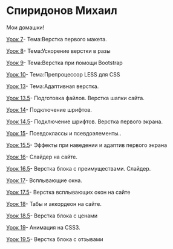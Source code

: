 
# Спиридонов Михаил
Мои домашки!

[Урок 7](https://dreamkiper.github.io/dreamkiper.github.io/Lesson_7/ "Урок 7" )- Тема:Верстка первого макета.

[Урок 8](https://dreamkiper.github.io/dreamkiper.github.io/Lesson_8/ "Урок 8" )- Тема:Ускорение верстки в разы

[Урок 9](https://dreamkiper.github.io/dreamkiper.github.io/Lesson_9/ "Урок 9" )- Тема:Верстка при помощи Bootstrap

[Урок 10](https://github.com/dreamkiper/dreamkiper.github.io/blob/master/lesson_10/less/main.less "Урок 10" )- Тема:Препроцессор LESS для CSS

[Урок 13](https://dreamkiper.github.io/lesson_13/  "Урок 13" )- Тема:Адаптивная верстка.

[Урок 13.5](https://dreamkiper.github.io/Lesson_13.5/src/ "Урок 13.5" )- Подготовка файлов. Верстка шапки сайта.

[Урок 14](https://dreamkiper.github.io/lesson_14/  "Урок 14" )- Подключение шрифтов.

[Урок 14.5](https://dreamkiper.github.io/Lesson_14.5/  "Урок 14.5" )- Подключение шрифтов. Верстка первого экрана.


[Урок 15](https://dreamkiper.github.io/Lesson_15/  "Урок 14.5" )- Псевдоклассы и псевдоэлементы..

[Урок 15.5](https://dreamkiper.github.io/Lesson_15.5/ "Урок 15.5")- Эффекты при наведении и адаптив первого экрана

[Урок 16](https://dreamkiper.github.io/Lesson_16/ "Урок 16")- Слайдер на сайте.

[Урок 16.5](https://dreamkiper.github.io/Lesson_16.5/ "Урок 16.5")- Верстка блока с преимуществами. Слайдер.

[Урок 17](https://dreamkiper.github.io/Lesson_17/ "Урок 17")- Всплывающие окна.

[Урок 17.5](https://dreamkiper.github.io/Lesson_17.5/ "Урок 17.5")- Верстка всплывающих окон на сайте

[Урок 18](https://dreamkiper.github.io/Lesson_18/  "Урок 18")- Табы и аккордеон на сайте.

[Урок 18.5](https://dreamkiper.github.io/Lesson_18.5/ "Урок 18.5")- Верстка блока с ценами

[Урок 19](https://dreamkiper.github.io/Lesson_19/ "Урок 19")- Анимация на CSS3.

[Урок 19.5](https://dreamkiper.github.io/Lesson_19.5/  "Урок 19")- Верстка блока с отзывами


